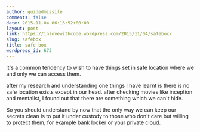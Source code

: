 ```yaml
---
author: guidedmissile
comments: false
date: 2015-11-04 06:16:52+00:00
layout: post
link: https://inlovewithcode.wordpress.com/2015/11/04/safebox/
slug: safebox
title: safe box
wordpress_id: 673
---
```


it's a common tendency to wish to have things set in safe location where we and only we can access them.

after my research and understanding one things I have learnt is there is no safe location exists except in our head. after checking movies like inception and mentalist, I found out that there are something which we can't hide.

So you should understand by now that the only way we can keep our secrets clean is to put it under custody to those who don't care but willing to protect them, for example bank locker or your private cloud.
